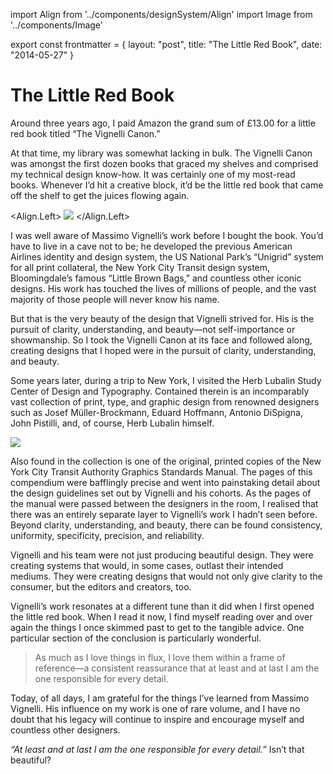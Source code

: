 import Align from '../components/designSystem/Align'
import Image from '../components/Image'

export const frontmatter = {
layout: "post",
title: "The Little Red Book",
date: "2014-05-27"
}

# The Little Red Book

Around three years ago, I paid Amazon the grand sum of £13.00 for a little red
book titled “The Vignelli Canon.”

At that time, my library was somewhat lacking in bulk. The Vignelli Canon was
amongst the first dozen books that graced my shelves and comprised my technical
design know-how. It was certainly one of my most-read books. Whenever I’d hit a
creative block, it’d be the little red book that came off the shelf to get the
juices flowing again.

<Align.Left>
<Image src="2014/05/vignelli-canon.jpg" />
</Align.Left>

I was well aware of Massimo Vignelli’s work before I bought the book. You’d have
to live in a cave not to be; he developed the previous American Airlines
identity and design system, the US National Park’s “Unigrid” system for all
print collateral, the New York City Transit design system, Bloomingdale’s famous
“Little Brown Bags,” and countless other iconic designs. His work has touched
the lives of millions of people, and the vast majority of those people will
never know his name.

But that is the very beauty of the design that Vignelli strived for. His is the
pursuit of clarity, understanding, and beauty—not self-importance or
showmanship. So I took the Vignelli Canon at its face and followed along,
creating designs that I hoped were in the pursuit of clarity, understanding, and
beauty.

Some years later, during a trip to New York, I visited the Herb Lubalin Study
Center of Design and Typography. Contained therein is an incomparably vast
collection of print, type, and graphic design from renowned designers such as
Josef Müller-Brockmann, Eduard Hoffmann, Antonio DiSpigna, John Pistilli, and,
of course, Herb Lubalin himself.

<Image src="2014/05/nyctagsm.jpg" />

Also found in the collection is one of the original, printed copies of the New
York City Transit Authority Graphics Standards Manual. The pages of this
compendium were bafflingly precise and went into painstaking detail about the
design guidelines set out by Vignelli and his cohorts. As the pages of the
manual were passed between the designers in the room, I realised that there was
an entirely separate layer to Vignelli’s work I hadn’t seen before. Beyond
clarity, understanding, and beauty, there can be found consistency, uniformity,
specificity, precision, and reliability.

Vignelli and his team were not just producing beautiful design. They were
creating systems that would, in some cases, outlast their intended mediums. They
were creating designs that would not only give clarity to the consumer, but the
editors and creators, too.

Vignelli’s work resonates at a different tune than it did when I first opened
the little red book. When I read it now, I find myself reading over and over
again the things I once skimmed past to get to the tangible advice. One
particular section of the conclusion is particularly wonderful.

> As much as I love things in flux, I love them within a frame of reference—a
> consistent reassurance that at least and at last I am the one responsible for
> every detail.

Today, of all days, I am grateful for the things I’ve learned from Massimo
Vignelli. His influence on my work is one of rare volume, and I have no doubt
that his legacy will continue to inspire and encourage myself and countless
other designers.

_“At least and at last I am the one responsible for every detail.”_ Isn’t that
beautiful?
